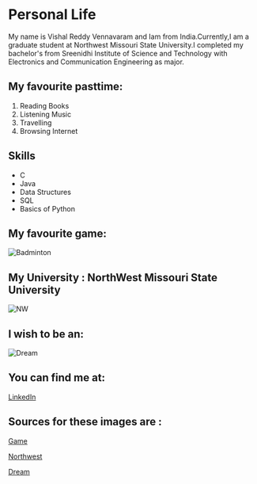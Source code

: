 # Personal Life
My name is Vishal Reddy Vennavaram and Iam from India.Currently,I am a graduate student at Northwest Missouri State University.I completed my bachelor's from Sreenidhi Institute of Science and Technology with  Electronics and Communication Engineering as major.
## My favourite pasttime:
1. Reading Books
2. Listening Music
3. Travelling
4. Browsing Internet 
## Skills 
* C
* Java
* Data Structures
* SQL
* Basics of Python
## My favourite game:
![Badminton](https://img.grouponcdn.com/deal/CTvmRysPcgjeb4HauC5/DR-2048x1229/v1/c700x420.jpg)

## My University : NorthWest Missouri State University
![NW](https://www.kttn.com/wp-content/uploads/2017/04/Northwest-Missouri-State-University.jpg)

## I wish to be an:
![Dream](https://static.timesofisrael.com/www/uploads/2018/09/iStock-808337406-640x400.jpg)

## You can find me at:
[LinkedIn](https://www.linkedin.com/in/vishalreddyvennavaram/)

## Sources for these images are :
[Game](https://img.grouponcdn.com/deal/CTvmRysPcgjeb4HauC5/DR-2048x1229/v1/c700x420.jpg)

[Northwest](https://www.kttn.com/wp-content/uploads/2017/04/Northwest-Missouri-State-University.jpg)

[Dream](https://static.timesofisrael.com/www/uploads/2018/09/iStock-808337406-640x400.jpg)

